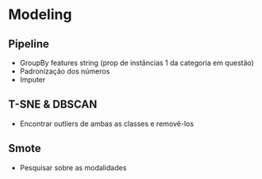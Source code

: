 # Modeling
## Pipeline
* GroupBy features string (prop de instâncias 1 da categoria em questão)
* Padronização dos números
* Imputer

## T-SNE & DBSCAN
* Encontrar outliers de ambas as classes e removê-los

## Smote
* Pesquisar sobre as modalidades
